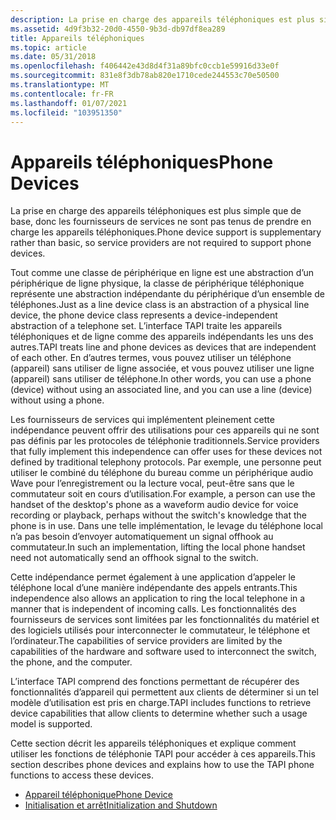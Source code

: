 ```yaml
---
description: La prise en charge des appareils téléphoniques est plus simple que de base, donc les fournisseurs de services ne sont pas tenus de prendre en charge les appareils téléphoniques.
ms.assetid: 4d9f3b32-20d0-4550-9b3d-db97df8ea289
title: Appareils téléphoniques
ms.topic: article
ms.date: 05/31/2018
ms.openlocfilehash: f406442e43d8d4f31a89bfc0ccb1e59916d33e0f
ms.sourcegitcommit: 831e8f3db78ab820e1710cede244553c70e50500
ms.translationtype: MT
ms.contentlocale: fr-FR
ms.lasthandoff: 01/07/2021
ms.locfileid: "103951350"
---
```

# <a name="phone-devices"></a><span data-ttu-id="f4d55-103">Appareils téléphoniques</span><span class="sxs-lookup"><span data-stu-id="f4d55-103">Phone Devices</span></span>

<span data-ttu-id="f4d55-104">La prise en charge des appareils téléphoniques est plus simple que de base, donc les fournisseurs de services ne sont pas tenus de prendre en charge les appareils téléphoniques.</span><span class="sxs-lookup"><span data-stu-id="f4d55-104">Phone device support is supplementary rather than basic, so service providers are not required to support phone devices.</span></span>

<span data-ttu-id="f4d55-105">Tout comme une classe de périphérique en ligne est une abstraction d’un périphérique de ligne physique, la classe de périphérique téléphonique représente une abstraction indépendante du périphérique d’un ensemble de téléphones.</span><span class="sxs-lookup"><span data-stu-id="f4d55-105">Just as a line device class is an abstraction of a physical line device, the phone device class represents a device-independent abstraction of a telephone set.</span></span> <span data-ttu-id="f4d55-106">L’interface TAPI traite les appareils téléphoniques et de ligne comme des appareils indépendants les uns des autres.</span><span class="sxs-lookup"><span data-stu-id="f4d55-106">TAPI treats line and phone devices as devices that are independent of each other.</span></span> <span data-ttu-id="f4d55-107">En d’autres termes, vous pouvez utiliser un téléphone (appareil) sans utiliser de ligne associée, et vous pouvez utiliser une ligne (appareil) sans utiliser de téléphone.</span><span class="sxs-lookup"><span data-stu-id="f4d55-107">In other words, you can use a phone (device) without using an associated line, and you can use a line (device) without using a phone.</span></span>

<span data-ttu-id="f4d55-108">Les fournisseurs de services qui implémentent pleinement cette indépendance peuvent offrir des utilisations pour ces appareils qui ne sont pas définis par les protocoles de téléphonie traditionnels.</span><span class="sxs-lookup"><span data-stu-id="f4d55-108">Service providers that fully implement this independence can offer uses for these devices not defined by traditional telephony protocols.</span></span> <span data-ttu-id="f4d55-109">Par exemple, une personne peut utiliser le combiné du téléphone du bureau comme un périphérique audio Wave pour l’enregistrement ou la lecture vocal, peut-être sans que le commutateur soit en cours d’utilisation.</span><span class="sxs-lookup"><span data-stu-id="f4d55-109">For example, a person can use the handset of the desktop's phone as a waveform audio device for voice recording or playback, perhaps without the switch's knowledge that the phone is in use.</span></span> <span data-ttu-id="f4d55-110">Dans une telle implémentation, le levage du téléphone local n’a pas besoin d’envoyer automatiquement un signal offhook au commutateur.</span><span class="sxs-lookup"><span data-stu-id="f4d55-110">In such an implementation, lifting the local phone handset need not automatically send an offhook signal to the switch.</span></span>

<span data-ttu-id="f4d55-111">Cette indépendance permet également à une application d’appeler le téléphone local d’une manière indépendante des appels entrants.</span><span class="sxs-lookup"><span data-stu-id="f4d55-111">This independence also allows an application to ring the local telephone in a manner that is independent of incoming calls.</span></span> <span data-ttu-id="f4d55-112">Les fonctionnalités des fournisseurs de services sont limitées par les fonctionnalités du matériel et des logiciels utilisés pour interconnecter le commutateur, le téléphone et l’ordinateur.</span><span class="sxs-lookup"><span data-stu-id="f4d55-112">The capabilities of service providers are limited by the capabilities of the hardware and software used to interconnect the switch, the phone, and the computer.</span></span>

<span data-ttu-id="f4d55-113">L’interface TAPI comprend des fonctions permettant de récupérer des fonctionnalités d’appareil qui permettent aux clients de déterminer si un tel modèle d’utilisation est pris en charge.</span><span class="sxs-lookup"><span data-stu-id="f4d55-113">TAPI includes functions to retrieve device capabilities that allow clients to determine whether such a usage model is supported.</span></span>

<span data-ttu-id="f4d55-114">Cette section décrit les appareils téléphoniques et explique comment utiliser les fonctions de téléphonie TAPI pour accéder à ces appareils.</span><span class="sxs-lookup"><span data-stu-id="f4d55-114">This section describes phone devices and explains how to use the TAPI phone functions to access these devices.</span></span>

-   [<span data-ttu-id="f4d55-115">Appareil téléphonique</span><span class="sxs-lookup"><span data-stu-id="f4d55-115">Phone Device</span></span>](phone-device-elements.md)
-   [<span data-ttu-id="f4d55-116">Initialisation et arrêt</span><span class="sxs-lookup"><span data-stu-id="f4d55-116">Initialization and Shutdown</span></span>](initialization-and-shutdown.md)

 

 



